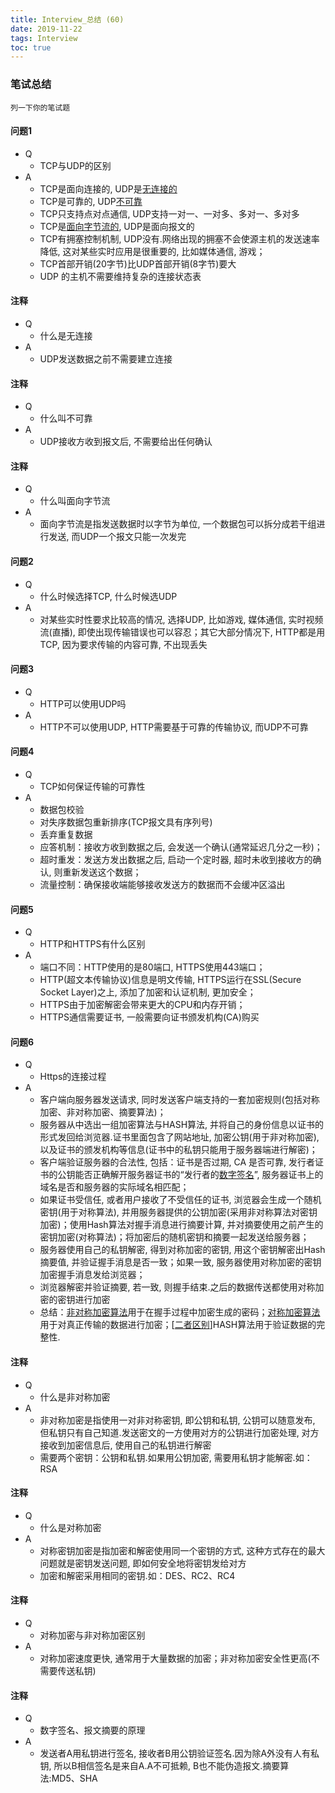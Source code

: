 ```yaml
---
title: Interview_总结 (60)
date: 2019-11-22
tags: Interview
toc: true
---
```


### 笔试总结
    列一下你的笔试题 

<!-- more -->

#### 问题1
- Q
    * TCP与UDP的区别
- A
    * TCP是面向连接的, UDP是<a href="#desc1">无连接的</a>
    * TCP是可靠的, UDP<a href="#desc2">不可靠</a>
    * TCP只支持点对点通信, UDP支持一对一、一对多、多对一、多对多
    * TCP是<a href="#desc3">面向字节流的</a>, UDP是面向报文的
    * TCP有拥塞控制机制, UDP没有.网络出现的拥塞不会使源主机的发送速率降低, 这对某些实时应用是很重要的, 比如媒体通信, 游戏；
    * TCP首部开销(20字节)比UDP首部开销(8字节)要大
    * UDP 的主机不需要维持复杂的连接状态表

#### 注释
- Q
    * 什么是无连接<span id="desc1"></span>
- A
    * UDP发送数据之前不需要建立连接
    
#### 注释
- Q
    * 什么叫不可靠<span id="desc2"></span>
- A
    * UDP接收方收到报文后, 不需要给出任何确认

#### 注释
- Q
    * 什么叫面向字节流<span id="desc3"></span>
- A
    * 面向字节流是指发送数据时以字节为单位, 一个数据包可以拆分成若干组进行发送, 而UDP一个报文只能一次发完

#### 问题2
- Q
    * 什么时候选择TCP, 什么时候选UDP
- A
    * 对某些实时性要求比较高的情况, 选择UDP, 比如游戏, 媒体通信, 实时视频流(直播), 即使出现传输错误也可以容忍；其它大部分情况下, HTTP都是用TCP, 因为要求传输的内容可靠, 不出现丢失

#### 问题3
- Q
    * HTTP可以使用UDP吗
- A
    * HTTP不可以使用UDP, HTTP需要基于可靠的传输协议, 而UDP不可靠

#### 问题4
- Q
    * TCP如何保证传输的可靠性
- A
    * 数据包校验
    * 对失序数据包重新排序(TCP报文具有序列号)
    * 丢弃重复数据
    * 应答机制：接收方收到数据之后, 会发送一个确认(通常延迟几分之一秒)；
    * 超时重发：发送方发出数据之后, 启动一个定时器, 超时未收到接收方的确认, 则重新发送这个数据；
    * 流量控制：确保接收端能够接收发送方的数据而不会缓冲区溢出

#### 问题5
- Q
    * HTTP和HTTPS有什么区别
- A
    * 端口不同：HTTP使用的是80端口, HTTPS使用443端口；
    * HTTP(超文本传输协议)信息是明文传输, HTTPS运行在SSL(Secure Socket Layer)之上, 添加了加密和认证机制, 更加安全；
    * HTTPS由于加密解密会带来更大的CPU和内存开销；
    * HTTPS通信需要证书, 一般需要向证书颁发机构(CA)购买

#### 问题6
- Q
    * Https的连接过程
- A
    * 客户端向服务器发送请求, 同时发送客户端支持的一套加密规则(包括对称加密、非对称加密、摘要算法)；
    * 服务器从中选出一组加密算法与HASH算法, 并将自己的身份信息以证书的形式发回给浏览器.证书里面包含了网站地址, 加密公钥(用于非对称加密), 以及证书的颁发机构等信息(证书中的私钥只能用于服务器端进行解密)；
    * 客户端验证服务器的合法性, 包括：证书是否过期, CA 是否可靠, 发行者证书的公钥能否正确解开服务器证书的“发行者的<a href="desc7">数字签名</a>”, 服务器证书上的域名是否和服务器的实际域名相匹配；
    * 如果证书受信任, 或者用户接收了不受信任的证书, 浏览器会生成一个随机密钥(用于对称算法), 并用服务器提供的公钥加密(采用非对称算法对密钥加密)；使用Hash算法对握手消息进行摘要计算, 并对摘要使用之前产生的密钥加密(对称算法)；将加密后的随机密钥和摘要一起发送给服务器；
    * 服务器使用自己的私钥解密, 得到对称加密的密钥, 用这个密钥解密出Hash摘要值, 并验证握手消息是否一致；如果一致, 服务器使用对称加密的密钥加密握手消息发给浏览器；
    * 浏览器解密并验证摘要, 若一致, 则握手结束.之后的数据传送都使用对称加密的密钥进行加密
    * 总结：<a href="desc4">非对称加密算法</a>用于在握手过程中加密生成的密码；<a href="desc5">对称加密算法</a>用于对真正传输的数据进行加密；[<a href="desc6">二者区别</a>]HASH算法用于验证数据的完整性.

#### 注释
- Q
    * 什么是非对称加密<span id="desc4"></span>
- A
    * 非对称加密是指使用一对非对称密钥, 即公钥和私钥, 公钥可以随意发布, 但私钥只有自己知道.发送密文的一方使用对方的公钥进行加密处理, 对方接收到加密信息后, 使用自己的私钥进行解密
    * 需要两个密钥：公钥和私钥.如果用公钥加密, 需要用私钥才能解密.如：RSA

#### 注释
- Q
    * 什么是对称加密<span id="desc5"></span>
- A
    * 对称密钥加密是指加密和解密使用同一个密钥的方式, 这种方式存在的最大问题就是密钥发送问题, 即如何安全地将密钥发给对方
    * 加密和解密采用相同的密钥.如：DES、RC2、RC4

#### 注释
- Q
    * 对称加密与非对称加密区别<span id="desc6"></span>
- A
    * 对称加密速度更快, 通常用于大量数据的加密；非对称加密安全性更高(不需要传送私钥)

#### 注释
- Q
    * 数字签名、报文摘要的原理<span id="desc7"></span>
- A
    * 发送者A用私钥进行签名, 接收者B用公钥验证签名.因为除A外没有人有私钥, 所以B相信签名是来自A.A不可抵赖, B也不能伪造报文.摘要算法:MD5、SHA

